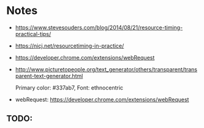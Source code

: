 # Notes

* https://www.stevesouders.com/blog/2014/08/21/resource-timing-practical-tips/

* https://nicj.net/resourcetiming-in-practice/

* https://developer.chrome.com/extensions/webRequest

* http://www.picturetopeople.org/text_generator/others/transparent/transparent-text-generator.html

  Primary color: #337ab7, Font: ethnocentric

* webRequest: https://developer.chrome.com/extensions/webRequest

## TODO:
